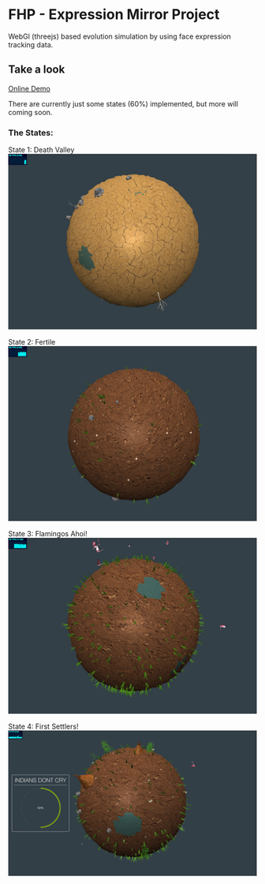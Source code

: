 # FHP - Expression Mirror Project
WebGl (threejs) based evolution simulation by using face expression tracking data.

## Take a look
[Online Demo](http://projects.coderwelsch.com/fhp/io-expression-mirror/)  

There are currently just some states (60%) implemented, but more will coming soon.

### The States:  
State 1: Death Valley
![State 1](doc/assets/state-1.jpg)

State 2: Fertile
![State 2](doc/assets/state-2.jpg)

State 3: Flamingos Ahoi!
![State 3](doc/assets/state-3.jpg)

State 4: First Settlers!
![State 3](doc/assets/state-4.jpg)